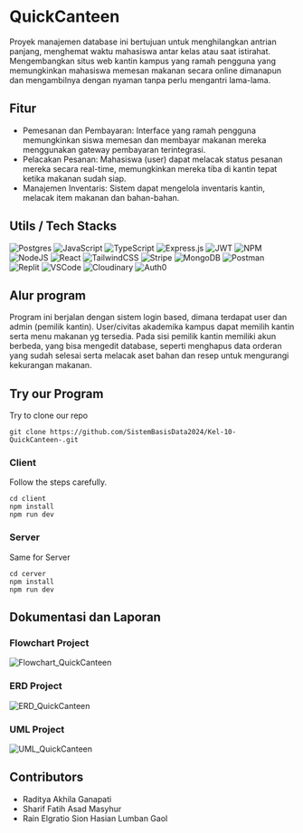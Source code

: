 # QuickCanteen
Proyek manajemen database ini bertujuan untuk menghilangkan antrian panjang, menghemat waktu mahasiswa antar kelas atau saat istirahat. Mengembangkan situs web kantin kampus yang ramah pengguna yang memungkinkan mahasiswa memesan makanan secara online dimanapun dan mengambilnya dengan nyaman tanpa perlu mengantri lama-lama.

## Fitur
  * Pemesanan dan Pembayaran: Interface yang ramah pengguna memungkinkan siswa memesan dan membayar makanan mereka menggunakan gateway pembayaran terintegrasi.
  * Pelacakan Pesanan: Mahasiswa (user) dapat melacak status pesanan mereka secara real-time, memungkinkan mereka tiba di kantin tepat ketika makanan sudah siap.
  * Manajemen Inventaris: Sistem dapat mengelola inventaris kantin, melacak item makanan dan bahan-bahan.

## Utils / Tech Stacks
![Postgres](https://img.shields.io/badge/postgres-%23316192.svg?style=for-the-badge&logo=postgresql&logoColor=white) ![JavaScript](https://img.shields.io/badge/javascript-%23323330.svg?style=for-the-badge&logo=javascript&logoColor=%23F7DF1E) ![TypeScript](https://img.shields.io/badge/typescript-%23007ACC.svg?style=for-the-badge&logo=typescript&logoColor=white) ![Express.js](https://img.shields.io/badge/express.js-%23404d59.svg?style=for-the-badge&logo=express&logoColor=%2361DAFB) ![JWT](https://img.shields.io/badge/JWT-black?style=for-the-badge&logo=JSON%20web%20tokens) ![NPM](https://img.shields.io/badge/NPM-%23000000.svg?style=for-the-badge&logo=npm&logoColor=white) ![NodeJS](https://img.shields.io/badge/node.js-6DA55F?style=for-the-badge&logo=node.js&logoColor=white) ![React](https://img.shields.io/badge/react-%2320232a.svg?style=for-the-badge&logo=react&logoColor=%2361DAFB) ![TailwindCSS](https://img.shields.io/badge/tailwindcss-%2338B2AC.svg?style=for-the-badge&logo=tailwind-css&logoColor=white) ![Stripe](https://img.shields.io/badge/stripe-%23646EDE.svg?style=for-the-badge&logo=stripe&logoColor=white) ![MongoDB](https://img.shields.io/badge/MongoDB-%2347A248.svg?style=for-the-badge&logo=mongodb&logoColor=white) ![Postman](https://img.shields.io/badge/Postman-FF6C37?style=for-the-badge&logo=postman&logoColor=white) ![Replit](https://img.shields.io/badge/Replit-DD1200?style=for-the-badge&logo=Replit&logoColor=white) ![VSCode](https://img.shields.io/badge/VSCode-007ACC?style=for-the-badge&logo=visual-studio-code&logoColor=white) ![Cloudinary](https://img.shields.io/badge/cloudinary-%233498DB.svg?style=for-the-badge&logo=cloudinary&logoColor=white) ![Auth0](https://img.shields.io/badge/auth0-%230A0A0A.svg?style=for-the-badge&logo=auth0&logoColor=white) 
 
## Alur program
Program ini berjalan dengan sistem login based, dimana terdapat user dan admin (pemilik kantin). User/civitas akademika kampus dapat memilih kantin serta menu makanan yg tersedia. Pada sisi pemilik kantin memiliki akun berbeda, yang bisa mengedit database, seperti menghapus data orderan yang sudah selesai serta melacak aset bahan dan resep untuk mengurangi kekurangan makanan.

## Try our Program
Try to clone our repo
```
git clone https://github.com/SistemBasisData2024/Kel-10-QuickCanteen-.git
```
### Client
Follow the steps carefully.
```
cd client
npm install
npm run dev
```
### Server
Same for Server
```
cd cerver
npm install
npm run dev
```

## Dokumentasi dan Laporan
### Flowchart Project
![Flowchart_QuickCanteen](https://github.com/SistemBasisData2024/Kel-10-QuickCanteen-/assets/144346489/a2fe103e-1286-4ff4-b67b-0863509ead9f)

### ERD Project
![ERD_QuickCanteen](https://github.com/SistemBasisData2024/Kel-10-QuickCanteen-/assets/144346489/12ce0bc8-d679-4ff8-b56a-29adf7339c84)

### UML Project
![UML_QuickCanteen](https://github.com/SistemBasisData2024/Kel-10-QuickCanteen-/assets/144346489/5b2a41ce-096b-42f6-aecd-28620b1e18c8)


## Contributors
- Raditya Akhila Ganapati
- Sharif Fatih Asad Masyhur
- Rain Elgratio Sion Hasian Lumban Gaol
